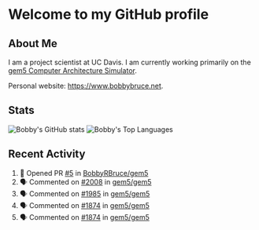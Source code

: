 # Welcome to my GitHub profile

## About Me

I am a project scientist at UC Davis. I am currently working primarily on the [gem5 Computer Architecture Simulator](https://github.com/gem5).

Personal website: <https://www.bobbybruce.net>.

## Stats

![Bobby's GitHub stats](https://github-readme-stats.vercel.app/api?username=bobbyrbruce&show_icons=true&theme=responsive&include_all_commits=true&count_private=true&show=reviews&disable_animations=true)
![Bobby's Top Languages ](https://github-readme-stats.vercel.app/api/top-langs/?username=bobbyrbruce&layout=compact&theme=responsive&count_private=true&langs_count=10&disable_animations=true)

## Recent Activity

<!--START_SECTION:activity-->
1. 💪 Opened PR [#5](https://github.com/BobbyRBruce/gem5/pull/5) in [BobbyRBruce/gem5](https://github.com/BobbyRBruce/gem5)
2. 🗣 Commented on [#2008](https://github.com/gem5/gem5/issues/2008#issuecomment-2663258923) in [gem5/gem5](https://github.com/gem5/gem5)
3. 🗣 Commented on [#1985](https://github.com/gem5/gem5/issues/1985#issuecomment-2663227925) in [gem5/gem5](https://github.com/gem5/gem5)
4. 🗣 Commented on [#1874](https://github.com/gem5/gem5/pull/1874#issuecomment-2663198584) in [gem5/gem5](https://github.com/gem5/gem5)
5. 🗣 Commented on [#1874](https://github.com/gem5/gem5/pull/1874#issuecomment-2662895501) in [gem5/gem5](https://github.com/gem5/gem5)
<!--END_SECTION:activity-->
